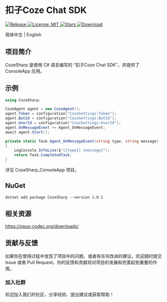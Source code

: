 # 扣子Coze Chat SDK

<p>
  <a href="https://github.com/zhulige/coze-sharp/releases/latest">
    <img src="https://img.shields.io/github/v/release/zhulige/coze-sharp?style=flat-square&logo=github&color=blue" alt="Release"/>
  </a>
  <a href="https://opensource.org/licenses/MIT">
    <img src="https://img.shields.io/badge/License-MIT-green.svg?style=flat-square" alt="License: MIT"/>
  </a>
  <a href="https://github.com/zhulige/coze-sharp/stargazers">
    <img src="https://img.shields.io/github/stars/zhulige/coze-sharp?style=flat-square&logo=github" alt="Stars"/>
  </a>
  <a href="https://github.com/zhulige/coze-sharp/releases/latest">
    <img src="https://img.shields.io/github/downloads/zhulige/coze-sharp/total?style=flat-square&logo=github&color=52c41a1&maxAge=86400" alt="Download"/>
  </a>
</p>
<p>
  简体中文 | English
</p>

## 项目简介 
CozeSharp 是使用 C# 语言编写的 “扣子Coze Chat SDK”，并提供了ConsoleApp 应用。

## 示例
``` C#
using CozeSharp;

CozeAgent agent = new CozeAgent();
agent.Token = configuration["CozeSettings:Token"];
agent.BotId = configuration["CozeSettings:BotId"];
agent.UserId = configuration["CozeSettings:UserId"];
agent.OnMessageEvent += Agent_OnMessageEvent;
await agent.Start();

private static Task Agent_OnMessageEvent(string type, string message)
{
    LogConsole.InfoLine($"[{type}] {message}");
    return Task.CompletedTask;
}
```

详见 CozeSharp_ConsoleApp 项目。

## NuGet
```
dotnet add package CozeSharp --version 1.0.1
```

## 相关资源
https://opus-codec.org/downloads/

## 贡献与反馈

如果你在使用过程中发现了项目中的问题，或者有任何改进的建议，欢迎随时提交 Issue 或者 Pull Request。你的反馈和贡献将对项目的发展和完善起到重要的作用。

### 加入社群

欢迎加入我们的社区，分享经验、提出建议或获取帮助！
